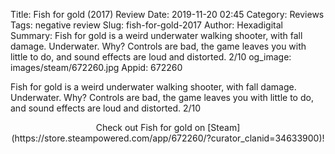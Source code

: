 Title: Fish for gold (2017) Review
Date: 2019-11-20 02:45
Category: Reviews
Tags: negative review
Slug: fish-for-gold-2017
Author: Hexadigital
Summary: Fish for gold is a weird underwater walking shooter, with fall damage. Underwater. Why? Controls are bad, the game leaves you with little to do, and sound effects are loud and distorted. 2/10
og_image: images/steam/672260.jpg
Appid: 672260

Fish for gold is a weird underwater walking shooter, with fall damage. Underwater. Why? Controls are bad, the game leaves you with little to do, and sound effects are loud and distorted. 2/10

<center>Check out Fish for gold on [Steam](https://store.steampowered.com/app/672260/?curator_clanid=34633900)!</center>

